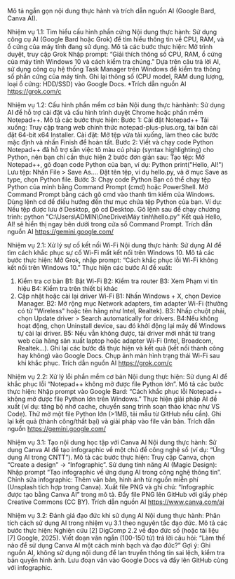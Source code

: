 Mô tả ngắn gọn nội dung thực hành và trích dẫn nguồn AI (Google Bard, Canva AI).


Nhiệm vụ 1.1: Tìm hiểu cấu hình phần cứng
Nội dung thực hành: Sử dụng công cụ AI (Google Bard hoặc Grok) để tìm hiểu thông tin về CPU, RAM, và ổ cứng của máy tính đang sử dụng.
Mô tả các bước thực hiện:
Mở trình duyệt, truy cập Grok
Nhập prompt: “Giải thích thông số CPU, RAM, ổ cứng của máy tính Windows 10 và cách kiểm tra chúng.”
Dựa trên câu trả lời AI, sử dụng công cụ hệ thống Task Manager trên Windows để kiểm tra thông số phần cứng của máy tính.
Ghi lại thông số (CPU model, RAM dung lượng, loại ổ cứng: HDD/SSD) vào Google Docs.
*Trích dẫn nguồn AI     https://grok.com/c

Nhiệm vụ 1.2: Cấu hình phần mềm cơ bản
Nội dung thực hànhành: Sử dụng AI để hỗ trợ cài đặt và cấu hình trình duyệt Chrome hoặc phần mềm Notepad++.
Mô tả các bước thực hiện:
Bước 1: Cài đặt Notepad++
Tải xuống: Truy cập trang web chính thức notepad-plus-plus.org, tải bản cài đặt 64-bit x64 Installer.
Cài đặt: Mở tệp vừa tải xuống, làm theo các bước mặc định và nhấn Finish để hoàn tất.
Bước 2: Viết và chạy code Python
Notepad++ đã hỗ trợ sẵn việc tô màu cú pháp (syntax highlighting) cho Python, nên bạn chỉ cần thực hiện 2 bước đơn giản sau:
Tạo tệp: Mở Notepad++, gõ đoạn code Python của bạn, ví dụ:
Python
print("Hello, AI!")
Lưu tệp: Nhấn File > Save As.... Đặt tên tệp, ví dụ hello.py, và ở mục Save as type, chọn Python file.
Bước 3: Chạy code Python
Bạn có thể chạy tệp Python của mình bằng Command Prompt (cmd) hoặc PowerShell.
Mở Command Prompt bằng cách gõ cmd vào thanh tìm kiếm của Windows.
Dùng lệnh cd để điều hướng đến thư mục chứa tệp Python của bạn. Ví dụ: Nếu tệp được lưu ở Desktop, gõ cd Desktop.
Gõ lệnh sau để chạy chương trình:
python "C:\Users\ADMIN\OneDrive\Máy tính\hello.py"
Kết quả Hello, AI! sẽ hiển thị ngay bên dưới trong cửa sổ Command Prompt.
Trích dẫn nguồn AI https://gemini.google.com/

Nhiệm vụ 2.1: Xử lý sự cố kết nối Wi-Fi
Nội dung thực hành: Sử dụng AI để tìm cách khắc phục sự cố Wi-Fi mất kết nối trên Windows 10.
Mô tả các bước thực hiện:
Mở Grok, nhập prompt: “Cách khắc phục lỗi Wi-Fi không kết nối trên Windows 10.”
Thực hiện các bước AI đề xuất: 
1. Kiểm tra cơ bản
B1: Bật Wi-Fi
B2: Kiểm tra router
B3: Xem Phạm vi tín hiệu
B4: Kiểm tra trên thiết bị khác
2. Cập nhật hoặc cài lại driver Wi-Fi
B1: Nhấn Windows + X, chọn Device Manager.
B2: Mở rộng mục Network adapters, tìm adapter Wi-Fi (thường có từ "Wireless" hoặc tên hãng như Intel, Realtek).
B3: Nhấp chuột phải, chọn Update driver > Search automatically for drivers.
B4:Nếu không hoạt động, chọn Uninstall device, sau đó khởi động lại máy để Windows tự cài lại driver.
B5: Nếu vẫn không được, tải driver mới nhất từ trang web của hãng sản xuất laptop hoặc adapter Wi-Fi (Intel, Broadcom, Realtek...).
Ghi lại các bước đã thực hiện và kết quả (kết nối thành công hay không) vào Google Docs.
Chụp ảnh màn hình trạng thái Wi-Fi sau khi khắc phục.
Trích dẫn nguồn AI   https://grok.com/c

Nhiệm vụ 2.2: Xử lý lỗi phần mềm cơ bản
Nội dung thực hiện: Sử dụng AI để khắc phục lỗi “Notepad++ không mở được file Python lớn”.
Mô tả các bước thực hiện:
Nhập prompt vào Google Bard: “Cách khắc phục lỗi Notepad++ không mở được file Python lớn trên Windows.”
Thực hiện giải pháp AI đề xuất (ví dụ: tăng bộ nhớ cache, chuyển sang trình soạn thảo khác như VS Code).
Thử mở một file Python lớn (>1MB, tải mẫu từ GitHub nếu cần).
Ghi lại kết quả (thành công/thất bại) và giải pháp vào file văn bản.
Trích dẫn nguồn  https://gemini.google.com/

Nhiệm vụ 3.1: Tạo nội dung học tập với Canva AI
Nội dung thực hành: Sử dụng Canva AI để tạo infographic về một chủ đề công nghệ số (ví dụ: “Ứng dụng AI trong CNTT”).
Mô tả các bước thực hiện:
Truy cập Canva, chọn “Create a design” → “Infographic”.
Sử dụng tính năng AI (Magic Design): Nhập prompt “Tạo infographic về ứng dụng AI trong công nghệ thông tin”.
Chỉnh sửa infographic: Thêm văn bản, hình ảnh từ nguồn miễn phí (Unsplash tích hợp trong Canva).
Xuất file PNG và ghi chú: “Infographic được tạo bằng Canva AI” trong mô tả.
Đẩy file PNG lên GitHub với giấy phép Creative Commons (CC BY).
Trích dẫn nguồn AI https://www.canva.com/ai

Nhiệm vụ 3.2: Đánh giá đạo đức khi sử dụng AI
Nội dung thực hành: Phân tích cách sử dụng AI trong nhiệm vụ 3.1 theo nguyên tắc đạo đức.
Mô tả các bước thực hiện:
Nghiên cứu [2] DigComp 2.2 về đạo đức số (hoặc tài liệu [7] Google, 2025).
Viết đoạn văn ngắn (100-150 từ) trả lời câu hỏi: “Làm thế nào để sử dụng Canva AI một cách minh bạch và đạo đức?”
Gợi ý: Ghi nguồn AI, không sử dụng nội dung để lan truyền thông tin sai lệch, kiểm tra bản quyền hình ảnh.
Lưu đoạn văn vào Google Docs và đẩy lên GitHub cùng với infographic.

